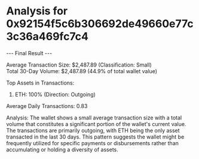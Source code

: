 # Analysis for 0x92154f5c6b306692de49660e77c3c36a469fc7c4

--- Final Result ---

Average Transaction Size: $2,487.89 (Classification: Small)  
Total 30-Day Volume: $2,487.89 (44.9% of total wallet value)  

Top Assets in Transactions:  
1. ETH: 100% (Direction: Outgoing)  

Average Daily Transactions: 0.83

Analysis: The wallet shows a small average transaction size with a total volume that constitutes a significant portion of the wallet's current value. The transactions are primarily outgoing, with ETH being the only asset transacted in the last 30 days. This pattern suggests the wallet might be frequently utilized for specific payments or disbursements rather than accumulating or holding a diversity of assets.